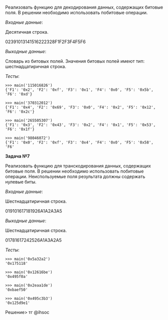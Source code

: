 Реализовать функцию для декодирования данных, содержащих битовые поля. В решении необходимо использовать побитовые операции.

_Входные данные_:

Десятичная строка.

02391013141516222328F1F2F3F4F5F6

_Выходные данные_:

Словарь из битовых полей. Значения битовых полей имеют тип: шестнадцатиричная строка.

_Тесты_:

```
>>> main('115016826')
{'F1': '0x2', 'F2': '0xf', 'F3': '0x1', 'F4': '0x0', 'F5': '0x5b', 'F6': '0xd'}

>>> main('370312012')
{'F1': '0x4', 'F2': '0x69', 'F3': '0x0', 'F4': '0x2', 'F5': '0x12', 'F6': '0x2c'}

>>> main('265505307')
{'F1': '0x3', 'F2': '0x43', 'F3': '0x2', 'F4': '0x1', 'F5': '0x53', 'F6': '0x1f'}

>>> main('98046072')
{'F1': '0x0', 'F2': '0xf', 'F3': '0x4', 'F4': '0x0', 'F5': '0x58', 'F6'
```

**Задача №7**

Реализовать функцию для транскодирования данных, содержащих битовые поля. В решении необходимо использовать побитовые операции. Неиспользуемые поля результата должны содержать нулевые биты.

_Входные данные_:

Шестнадцатиричная строка.

019101617181926A1A2A3A5

_Выходные данные_:

Шестнадцатиричная строка.

01781617242526A1A3A2A5

_Тесты_:

```
>>> main('0x5a32a2')
'0x175118'

>>> main('0x12616be')
'0x495f0a'

>>> main('0x2eaa1de')
'0xbaef50'

>>> main('0x495c3b3')
'0x125d9e1'
```
Решение> тг @ihsoc